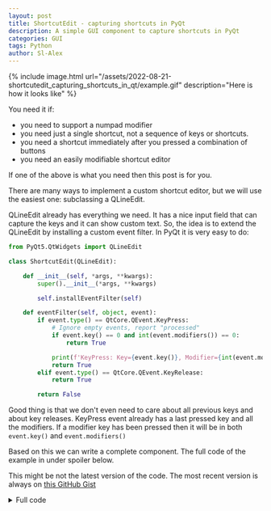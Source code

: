 ```yaml
---
layout: post
title: ShortcutEdit - capturing shortcuts in PyQt
description: A simple GUI component to capture shortcuts in PyQt
categories: GUI
tags: Python
author: Sl-Alex
--- 
```


{% include image.html url="/assets/2022-08-21-shortcutedit_capturing_shortcuts_in_qt/example.gif" description="Here is how it looks like" %}

You need it if:

- you need to support a numpad modifier
- you need just a single shortcut, not a sequence of keys or shortcuts.
- you need a shortcut immediately after you pressed a combination of buttons
- you need an easily modifiable shortcut editor

If one of the above is what you need then this post is for you.



There are many ways to implement a custom shortcut editor, but we will use the easiest one: subclassing a QLineEdit.

QLineEdit already has everything we need. It has a nice input field that can capture the keys and it can show custom text.
So, the idea is to extend the QLineEdit by installing a custom event filter. In PyQt it is very easy to do:

```python
from PyQt5.QtWidgets import QLineEdit

class ShortcutEdit(QLineEdit):

    def __init__(self, *args, **kwargs):
        super().__init__(*args, **kwargs)

        self.installEventFilter(self)

    def eventFilter(self, object, event):
        if event.type() == QtCore.QEvent.KeyPress:
            # Ignore empty events, report "processed"
            if event.key() == 0 and int(event.modifiers()) == 0:
                return True

            print(f'KeyPress: Key={event.key()}, Modifier={int(event.modifiers())}')
            return True
        elif event.type() == QtCore.QEvent.KeyRelease:
            return True

        return False
```

Good thing is that we don't even need to care about all previous keys and about key releases. KeyPress event already has a last pressed key and all the modifiers. If a modifier key has been pressed then it will be in both ```event.key()``` and ```event.modifiers()```

Based on this we can write a complete component. The full code of the example in under spoiler below.

This might be not the latest version of the code. The most recent version is always on [this GitHub Gist](https://gist.github.com/Sl-Alex/20bace0271a59c8b6db446c3faacefb0)

<details>
  <summary markdown='span'>Full code</summary>

```python
from PyQt5.QtWidgets import QLineEdit
from PyQt5 import QtCore
from PyQt5.QtCore import Qt

""" Extension of QLineEdit with a possibility to catch shortcuts.
Standard QKeySequenceEdit is too slow and does not make any difference between numpad and normal keys.
"""
class ShortcutEdit(QLineEdit):

    """This signal is emitted whenever a new key or modifier is pressed
    First parameter is the key (can be zero), second is a list of modifiers
    """
    shortcutChanged = QtCore.pyqtSignal(int, list)

    keymap = {}
    modmap = {}
    modkeyslist = []

    current_modifiers = []
    current_key = 0

    def __init__(self, *args, **kwargs):
        super().__init__(*args, **kwargs)

        for key, value in vars(Qt).items():
            if isinstance(value, Qt.Key):
                self.keymap[value] = key.partition('_')[2]
                
        self.modmap = {
            Qt.ControlModifier:     'Ctrl',
            Qt.AltModifier:         'Alt',
            Qt.ShiftModifier:       'Shift',
            Qt.MetaModifier:        'Meta',
            Qt.GroupSwitchModifier: 'AltGr',
            Qt.KeypadModifier:      'Num',
            }

        self.modkeyslist = [
            Qt.Key_Control,
            Qt.Key_Alt,
            Qt.Key_Shift,
            Qt.Key_Meta,
            Qt.Key_AltGr,
            Qt.Key_NumLock,
            ]

        self.installEventFilter(self)

    def eventFilter(self, object, event):
        if event.type() == QtCore.QEvent.KeyPress:
            # Ignore empty events, report "processed"
            if event.key() == 0 and int(event.modifiers()) == 0:
                return True

            # Reset the state
            self.current_modifiers = []
            self.current_key = 0

            # Extract event key and modifiers
            key = event.key()
            modifiers = int(event.modifiers())
            
            # Prepare a map with the current modifiers (a copy of self.modmap with only active modifiers)
            modifiers_dict = {}
            for modifier in self.modmap.keys():
                if modifiers & modifier:
                    modifiers_dict[modifier] = self.modmap[modifier]

            # Invalidate the key (it is already in the modifiers list anyway)
            if key in self.modkeyslist:
                key = 0

            text = ''
            # First, add all modifiers
            for modifier in modifiers_dict:
                if text != '':
                    text = text + '+'
                text = text + modifiers_dict[modifier]
                self.current_modifiers.append(modifier)
            # Special case for numpad keys, print them like NumMinus or Num5, without separator
            if Qt.KeypadModifier in modifiers_dict and key != 0:
                text = text + self.keymap[key]
                self.current_key = key
            # Normal keys
            elif key in self.keymap:
                if text != '':
                    text = text + '+'
                text = text + self.keymap[key]
                self.current_key = key

            # Update the text and emit a signal
            self.setText(text)
            self.shortcutChanged.emit(self.current_key, self.current_modifiers)

            return True
        elif event.type() == QtCore.QEvent.KeyRelease:
            return True

        return False
```
  
</details>
